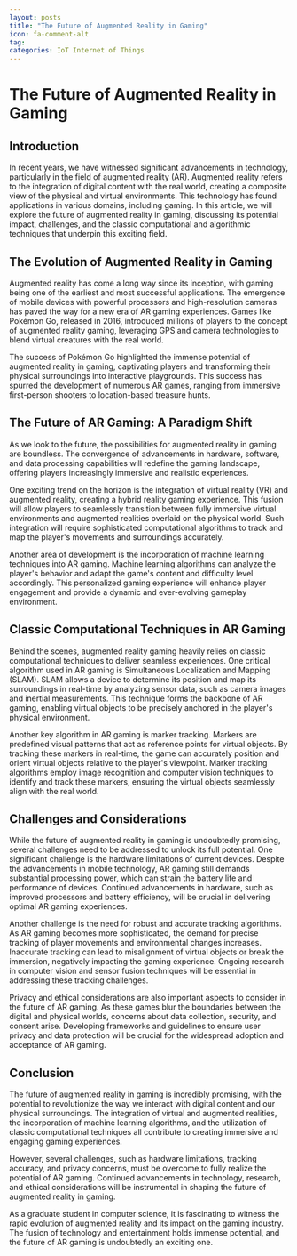 ```yaml
---
layout: posts
title: "The Future of Augmented Reality in Gaming"
icon: fa-comment-alt
tag:      
categories: IoT Internet of Things
---
```



# The Future of Augmented Reality in Gaming

## Introduction

In recent years, we have witnessed significant advancements in technology, particularly in the field of augmented reality (AR). Augmented reality refers to the integration of digital content with the real world, creating a composite view of the physical and virtual environments. This technology has found applications in various domains, including gaming. In this article, we will explore the future of augmented reality in gaming, discussing its potential impact, challenges, and the classic computational and algorithmic techniques that underpin this exciting field.

## The Evolution of Augmented Reality in Gaming

Augmented reality has come a long way since its inception, with gaming being one of the earliest and most successful applications. The emergence of mobile devices with powerful processors and high-resolution cameras has paved the way for a new era of AR gaming experiences. Games like Pokémon Go, released in 2016, introduced millions of players to the concept of augmented reality gaming, leveraging GPS and camera technologies to blend virtual creatures with the real world.

The success of Pokémon Go highlighted the immense potential of augmented reality in gaming, captivating players and transforming their physical surroundings into interactive playgrounds. This success has spurred the development of numerous AR games, ranging from immersive first-person shooters to location-based treasure hunts.

## The Future of AR Gaming: A Paradigm Shift

As we look to the future, the possibilities for augmented reality in gaming are boundless. The convergence of advancements in hardware, software, and data processing capabilities will redefine the gaming landscape, offering players increasingly immersive and realistic experiences.

One exciting trend on the horizon is the integration of virtual reality (VR) and augmented reality, creating a hybrid reality gaming experience. This fusion will allow players to seamlessly transition between fully immersive virtual environments and augmented realities overlaid on the physical world. Such integration will require sophisticated computational algorithms to track and map the player's movements and surroundings accurately.

Another area of development is the incorporation of machine learning techniques into AR gaming. Machine learning algorithms can analyze the player's behavior and adapt the game's content and difficulty level accordingly. This personalized gaming experience will enhance player engagement and provide a dynamic and ever-evolving gameplay environment.

## Classic Computational Techniques in AR Gaming

Behind the scenes, augmented reality gaming heavily relies on classic computational techniques to deliver seamless experiences. One critical algorithm used in AR gaming is Simultaneous Localization and Mapping (SLAM). SLAM allows a device to determine its position and map its surroundings in real-time by analyzing sensor data, such as camera images and inertial measurements. This technique forms the backbone of AR gaming, enabling virtual objects to be precisely anchored in the player's physical environment.

Another key algorithm in AR gaming is marker tracking. Markers are predefined visual patterns that act as reference points for virtual objects. By tracking these markers in real-time, the game can accurately position and orient virtual objects relative to the player's viewpoint. Marker tracking algorithms employ image recognition and computer vision techniques to identify and track these markers, ensuring the virtual objects seamlessly align with the real world.

## Challenges and Considerations

While the future of augmented reality in gaming is undoubtedly promising, several challenges need to be addressed to unlock its full potential. One significant challenge is the hardware limitations of current devices. Despite the advancements in mobile technology, AR gaming still demands substantial processing power, which can strain the battery life and performance of devices. Continued advancements in hardware, such as improved processors and battery efficiency, will be crucial in delivering optimal AR gaming experiences.

Another challenge is the need for robust and accurate tracking algorithms. As AR gaming becomes more sophisticated, the demand for precise tracking of player movements and environmental changes increases. Inaccurate tracking can lead to misalignment of virtual objects or break the immersion, negatively impacting the gaming experience. Ongoing research in computer vision and sensor fusion techniques will be essential in addressing these tracking challenges.

Privacy and ethical considerations are also important aspects to consider in the future of AR gaming. As these games blur the boundaries between the digital and physical worlds, concerns about data collection, security, and consent arise. Developing frameworks and guidelines to ensure user privacy and data protection will be crucial for the widespread adoption and acceptance of AR gaming.

## Conclusion

The future of augmented reality in gaming is incredibly promising, with the potential to revolutionize the way we interact with digital content and our physical surroundings. The integration of virtual and augmented realities, the incorporation of machine learning algorithms, and the utilization of classic computational techniques all contribute to creating immersive and engaging gaming experiences.

However, several challenges, such as hardware limitations, tracking accuracy, and privacy concerns, must be overcome to fully realize the potential of AR gaming. Continued advancements in technology, research, and ethical considerations will be instrumental in shaping the future of augmented reality in gaming.

As a graduate student in computer science, it is fascinating to witness the rapid evolution of augmented reality and its impact on the gaming industry. The fusion of technology and entertainment holds immense potential, and the future of AR gaming is undoubtedly an exciting one.